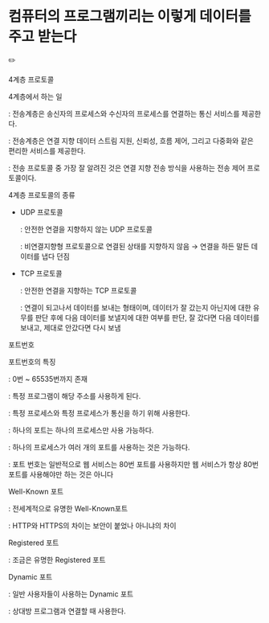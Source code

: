 # 컴퓨터의 프로그램끼리는 이렇게 데이터를 주고 받는다

<aside>
✏️

4계층 프로토콜

4계층에서 하는 일

: 전송계층은 송신자의 프로세스와 수신자의 프로세스를 연결하는 통신 서비스를 제공한다.

: 전송계층은 연결 지향 데이터 스트림 지원, 신뢰성, 흐름 제어, 그리고 다중화와 같은 편리한 서비스를 제공한다.

: 전송 프로토콜 중 가장 잘 알려진 것은 연결 지향 전송 방식을 사용하는 전송 제어 프로토콜이다.

4계층 프로토콜의 종류

- UDP 프로토콜
    
    : 안전한 연결을 지향하지 않는 UDP 프로토콜
    
    : 비연결지향형 프로토콜으로 연결된 상태를 지향하지 않음 → 연결을 하든 말든 데이터를 냅다 던짐
    
- TCP 프로토콜
    
    : 안전한 연결을 지향하는 TCP 프로토콜
    
    : 연결이 되고나서 데이터를 보내는 형태이며, 데이터가 잘 갔는지 아닌지에 대한 유무를 판단 후에 다음 데이터를 보낼지에 대한 여부를 판단, 잘 갔다면 다음 데이터를 보내고, 제대로 안갔다면 다시 보냄
    

포트번호

포트번호의 특징

: 0번 ~ 65535번까지 존재

: 특정 프로그램이 해당 주소를 사용하게 된다.

: 특정 프로세스와 특정 프로세스가 통신을 하기 위해 사용한다.

: 하나의 포트는 하나의 프로세스만 사용 가능하다.

: 하나의 프로세스가 여러 개의 포트를 사용하는 것은 가능하다.

: 포트 번호는 일반적으로 웹 서비스는 80번 포트를 사용하지만 웹 서비스가 항상 80번 포트를 사용해야만 하는 것은 아니다

Well-Known 포트

: 전세계적으로 유명한 Well-Known포트

: HTTP와 HTTPS의 차이는 보안이 붙었나 아니냐의 차이

Registered 포트

: 조금은 유명한 Registered 포트

Dynamic 포트

: 일반 사용자들이 사용하는 Dynamic 포트

: 상대방 프로그램과 연결할 때 사용한다.

</aside>